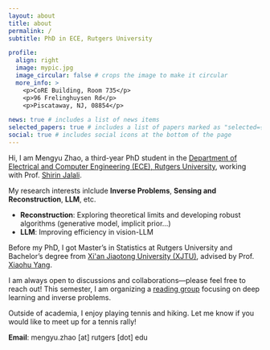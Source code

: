 ```yaml
---
layout: about
title: about
permalink: /
subtitle: PhD in ECE, Rutgers University

profile:
  align: right
  image: mypic.jpg
  image_circular: false # crops the image to make it circular
  more_info: >
    <p>CoRE Building, Room 735</p>
    <p>96 Frelinghuysen Rd</p>
    <p>Piscataway, NJ, 08854</p>

news: true # includes a list of news items
selected_papers: true # includes a list of papers marked as "selected={true}"
social: true # includes social icons at the bottom of the page
---
```



Hi, I am Mengyu Zhao, a third-year PhD student in the [Department of Electrical and Computer Engineering (ECE), Rutgers University](https://www.ece.rutgers.edu/), working with Prof. [Shirin Jalali](https://sites.google.com/site/shirinjalali/home).

My research interests inlclude **Inverse Problems**, **Sensing and Reconstruction**, **LLM**, etc.  
- **Reconstruction**: Exploring theoretical limits and developing robust algorithms (generative model, implicit prior...)
- **LLM**: Improving efficiency in vision-LLM

Before my PhD, I got Master’s in Statistics at Rutgers University and Bachelor’s degree from [Xi'an Jiaotong University (XJTU)](http://en.xjtu.edu.cn/), advised by Prof. [Xiaohu Yang](https://gr.xjtu.edu.cn/web/xiaohuyang).

I am always open to discussions and collaborations—please feel free to reach out! This semester, I am organizing a [reading group](https://sites.google.com/view/readinggroupforinverseprob/about) focusing on deep learning and inverse problems.

Outside of academia, I enjoy playing tennis and hiking. Let me know if you would like to meet up for a tennis rally!

**Email**: mengyu.zhao [at] rutgers [dot] edu

